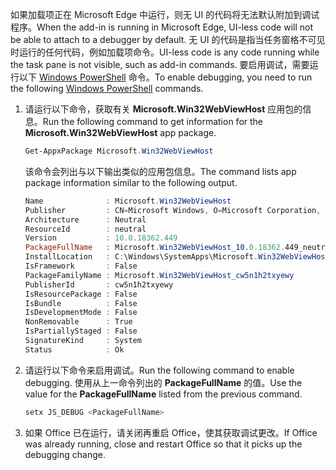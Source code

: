 <span data-ttu-id="9d04f-101">如果加载项正在 Microsoft Edge 中运行，则无 UI 的代码将无法默认附加到调试程序。</span><span class="sxs-lookup"><span data-stu-id="9d04f-101">When the add-in is running in Microsoft Edge, UI-less code will not be able to attach to a debugger by default.</span></span>
<span data-ttu-id="9d04f-102">无 UI 的代码是指当任务窗格不可见时运行的任何代码，例如加载项命令。</span><span class="sxs-lookup"><span data-stu-id="9d04f-102">UI-less code is any code running while the task pane is not visible, such as add-in commands.</span></span> <span data-ttu-id="9d04f-103">要启用调试，需要运行以下 [Windows PowerShell](https://docs.microsoft.com/powershell/scripting/getting-started/getting-started-with-windows-powershell) 命令。</span><span class="sxs-lookup"><span data-stu-id="9d04f-103">To enable debugging, you need to run the following [Windows PowerShell](https://docs.microsoft.com/powershell/scripting/getting-started/getting-started-with-windows-powershell) commands.</span></span>

1. <span data-ttu-id="9d04f-104">请运行以下命令，获取有关 **Microsoft.Win32WebViewHost** 应用包的信息。</span><span class="sxs-lookup"><span data-stu-id="9d04f-104">Run the following command to get information for the **Microsoft.Win32WebViewHost** app package.</span></span>
    
    ```powershell
    Get-AppxPackage Microsoft.Win32WebViewHost
    ```
    
    <span data-ttu-id="9d04f-105">该命令会列出与以下输出类似的应用包信息。</span><span class="sxs-lookup"><span data-stu-id="9d04f-105">The command lists app package information similar to the following output.</span></span>
    
    ```powershell
    Name              : Microsoft.Win32WebViewHost
    Publisher         : CN=Microsoft Windows, O=Microsoft Corporation, L=Redmond, S=Washington, C=US
    Architecture      : Neutral
    ResourceId        : neutral
    Version           : 10.0.18362.449
    PackageFullName   : Microsoft.Win32WebViewHost_10.0.18362.449_neutral_neutral_cw5n1h2txyewy
    InstallLocation   : C:\Windows\SystemApps\Microsoft.Win32WebViewHost_cw5n1h2txyewy
    IsFramework       : False
    PackageFamilyName : Microsoft.Win32WebViewHost_cw5n1h2txyewy
    PublisherId       : cw5n1h2txyewy
    IsResourcePackage : False
    IsBundle          : False
    IsDevelopmentMode : False
    NonRemovable      : True
    IsPartiallyStaged : False
    SignatureKind     : System
    Status            : Ok
    ```
    
2. <span data-ttu-id="9d04f-106">请运行以下命令来启用调试。</span><span class="sxs-lookup"><span data-stu-id="9d04f-106">Run the following command to enable debugging.</span></span> <span data-ttu-id="9d04f-107">使用从上一命令列出的 **PackageFullName** 的值。</span><span class="sxs-lookup"><span data-stu-id="9d04f-107">Use the value for the **PackageFullName** listed from the previous command.</span></span>
    
    ```powershell
    setx JS_DEBUG <PackageFullName>
    ```
    
3. <span data-ttu-id="9d04f-108">如果 Office 已在运行，请关闭再重启 Office，使其获取调试更改。</span><span class="sxs-lookup"><span data-stu-id="9d04f-108">If Office was already running, close and restart Office so that it picks up the debugging change.</span></span>